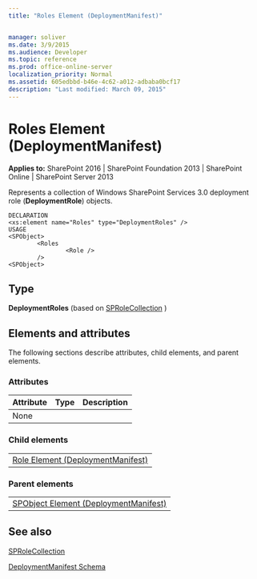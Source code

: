 ```yaml
---
title: "Roles Element (DeploymentManifest)"


manager: soliver
ms.date: 3/9/2015
ms.audience: Developer
ms.topic: reference
ms.prod: office-online-server
localization_priority: Normal
ms.assetid: 605edbbd-b46e-4c62-a012-adbaba0bcf17
description: "Last modified: March 09, 2015"
---
```


# Roles Element (DeploymentManifest)

 
  
 **Applies to:** SharePoint 2016 | SharePoint Foundation 2013 | SharePoint Online | SharePoint Server 2013 
  
Represents a collection of Windows SharePoint Services 3.0 deployment role (**DeploymentRole**) objects.
  
```
DECLARATION
<xs:element name="Roles" type="DeploymentRoles" />
USAGE
<SPObject>
        <Roles
                <Role />
        />
<SPObject>

```

## Type

 **DeploymentRoles** (based on [SPRoleCollection](https://msdn.microsoft.com/library/Microsoft.SharePoint.SPRoleCollection.aspx) ) 
  
## Elements and attributes

The following sections describe attributes, child elements, and parent elements.

### Attributes

|**Attribute**|**Type**|**Description**|
|:-----|:-----|:-----|
|None  <br/> |||
   
### Child elements

||
|:-----|
|[Role Element (DeploymentManifest)](role-element-deploymentmanifest.md)
   
### Parent elements

||
|:-----|
|[SPObject Element (DeploymentManifest)](spobject-element-deploymentmanifest.md)
   
## See also



[SPRoleCollection](https://msdn.microsoft.com/library/Microsoft.SharePoint.SPRoleCollection.aspx)


[DeploymentManifest Schema](deploymentmanifest-schema.md)


